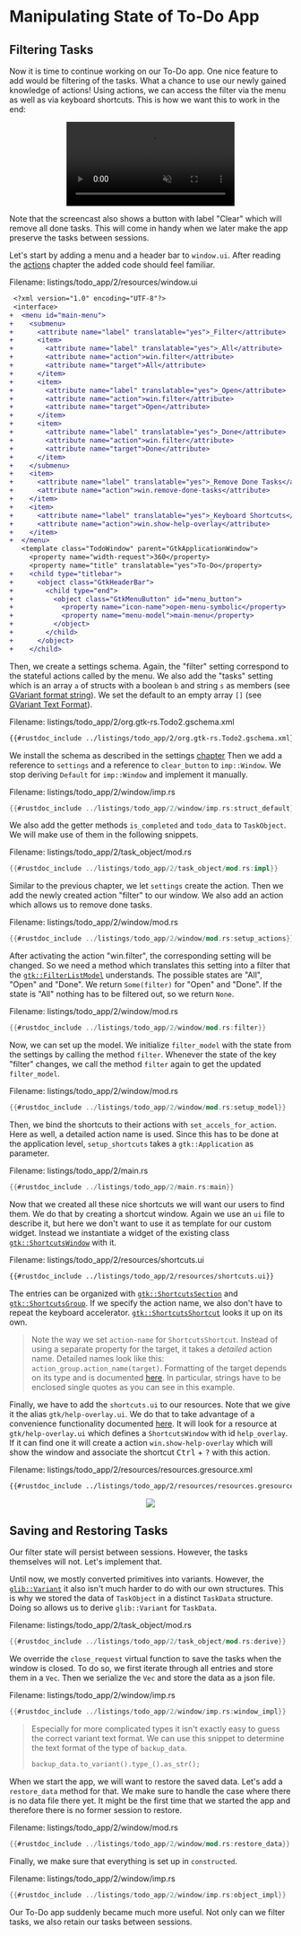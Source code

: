 # Manipulating State of To-Do App

## Filtering Tasks

Now it is time to continue working on our To-Do app.
One nice feature to add would be filtering of the tasks.
What a chance to use our newly gained knowledge of actions!
Using actions, we can access the filter via the menu as well as via keyboard shortcuts.
This is how we want this to work in the end:

<div style="text-align:center">
 <video autoplay muted loop>
  <source src="vid/todo_app_2_animation.webm" type="video/webm">
Your browser does not support the video tag.
 </video>
</div>

Note that the screencast also shows a button with label "Clear" which will remove all done tasks.
This will come in handy when we later make the app preserve the tasks between sessions.

Let's start by adding a menu and a header bar to `window.ui`.
After reading the [actions](actions.html) chapter the added code should feel familiar.

<span class="filename">Filename: listings/todo_app/2/resources/window.ui</span>

```diff
 <?xml version="1.0" encoding="UTF-8"?>
 <interface>
+  <menu id="main-menu">
+    <submenu>
+      <attribute name="label" translatable="yes">_Filter</attribute>
+      <item>
+        <attribute name="label" translatable="yes">_All</attribute>
+        <attribute name="action">win.filter</attribute>
+        <attribute name="target">All</attribute>
+      </item>
+      <item>
+        <attribute name="label" translatable="yes">_Open</attribute>
+        <attribute name="action">win.filter</attribute>
+        <attribute name="target">Open</attribute>
+      </item>
+      <item>
+        <attribute name="label" translatable="yes">_Done</attribute>
+        <attribute name="action">win.filter</attribute>
+        <attribute name="target">Done</attribute>
+      </item>
+    </submenu>
+    <item>
+      <attribute name="label" translatable="yes">_Remove Done Tasks</attribute>
+      <attribute name="action">win.remove-done-tasks</attribute>
+    </item>
+    <item>
+      <attribute name="label" translatable="yes">_Keyboard Shortcuts</attribute>
+      <attribute name="action">win.show-help-overlay</attribute>
+    </item>
+  </menu>
   <template class="TodoWindow" parent="GtkApplicationWindow">
     <property name="width-request">360</property>
     <property name="title" translatable="yes">To-Do</property>
+    <child type="titlebar">
+      <object class="GtkHeaderBar">
+        <child type="end">
+          <object class="GtkMenuButton" id="menu_button">
+            <property name="icon-name">open-menu-symbolic</property>
+            <property name="menu-model">main-menu</property>
+          </object>
+        </child>
+      </object>
+    </child>
```

Then, we create a settings schema.
Again, the "filter" setting correspond to the stateful actions called by the menu.
We also add the "tasks" setting which is an array `a` of structs with a boolean `b` and string `s` as members (see [GVariant format string](https://docs.gtk.org/glib/gvariant-format-strings.html)).
We set the default to an empty array `[]` (see [GVariant Text Format](https://docs.gtk.org/glib/gvariant-text.html)).

<span class="filename">Filename: listings/todo_app/2/org.gtk-rs.Todo2.gschema.xml</span>

```xml
{{#rustdoc_include ../listings/todo_app/2/org.gtk-rs.Todo2.gschema.xml}}
```

We install the schema as described in the settings [chapter](./settings.html)
Then we add a reference to `settings` and a reference to `clear_button` to `imp::Window`.
We stop deriving `Default` for `imp::Window` and implement it manually.

<span class="filename">Filename: listings/todo_app/2/window/imp.rs</span>

```rust ,no_run,noplayground
{{#rustdoc_include ../listings/todo_app/2/window/imp.rs:struct_default}}
```

We also add the getter methods `is_completed` and `todo_data` to `TaskObject`.
We will make use of them in the following snippets.

<span class="filename">Filename: listings/todo_app/2/task_object/mod.rs</span>

```rust ,no_run,noplayground
{{#rustdoc_include ../listings/todo_app/2/task_object/mod.rs:impl}}
```

Similar to the previous chapter, we let `settings` create the action.
Then we add the newly created action "filter" to our window.
We also add an action which allows us to remove done tasks. 

<span class="filename">Filename: listings/todo_app/2/window/mod.rs</span>

```rust ,no_run,noplayground
{{#rustdoc_include ../listings/todo_app/2/window/mod.rs:setup_actions}}
```

After activating the action "win.filter", the corresponding setting will be changed.
So we need a method which translates this setting into a filter that the [`gtk::FilterListModel`](../docs/gtk4/struct.FilterListModel.html) understands.
The possible states are "All", "Open" and "Done". 
We return `Some(filter)` for "Open" and "Done".
If the state is "All" nothing has to be filtered out, so we return `None`.

<span class="filename">Filename: listings/todo_app/2/window/mod.rs</span>

```rust ,no_run,noplayground
{{#rustdoc_include ../listings/todo_app/2/window/mod.rs:filter}}
```

Now, we can set up the model.
We initialize `filter_model` with the state from the settings by calling the method `filter`.
Whenever the state of the key "filter" changes, we call the method `filter` again to get the updated `filter_model`.

<span class="filename">Filename: listings/todo_app/2/window/mod.rs</span>

```rust ,no_run,noplayground
{{#rustdoc_include ../listings/todo_app/2/window/mod.rs:setup_model}}
```

Then, we bind the shortcuts to their actions with `set_accels_for_action`.
Here as well, a detailed action name is used.
Since this has to be done at the application level, `setup_shortcuts` takes a `gtk::Application` as parameter.

<span class="filename">Filename: listings/todo_app/2/main.rs</span>

```rust ,no_run,noplayground
{{#rustdoc_include ../listings/todo_app/2/main.rs:main}}
```

Now that we created all these nice shortcuts we will want our users to find them.
We do that by creating a shortcut window.
Again we use an `ui` file to describe it, but here we don't want to use it as template for our custom widget.
Instead we instantiate a widget of the existing class [`gtk::ShortcutsWindow`](../docs/gtk4/struct.ShortcutsWindow.html) with it. 


<span class="filename">Filename: listings/todo_app/2/resources/shortcuts.ui</span>

```xml
{{#rustdoc_include ../listings/todo_app/2/resources/shortcuts.ui}}
```

The entries can be organized with [`gtk::ShortcutsSection`](../docs/gtk4/struct.ShortcutsSection.html) and [`gtk::ShortcutsGroup`](../docs/gtk4/struct.ShortcutsGroup.html).
If we specify the action name, we also don't have to repeat the keyboard accelerator.
[`gtk::ShortcutsShortcut`](../docs/gtk4/struct.ShortcutsShortcut.html) looks it up on its own.


> Note the way we set `action-name` for `ShortcutsShortcut`.
Instead of using a separate property for the target, it takes a *detailed* action name.
Detailed names look like this: `action_group.action_name(target)`.
Formatting of the target depends on its type and is documented [here](https://gtk-rs.org/gtk-rs-core/stable/latest/docs/gio/struct.Action.html#method.parse_detailed_name).
In particular, strings have to be enclosed single quotes as you can see in this example.

Finally, we have to add the `shortcuts.ui` to our resources.
Note that we give it the alias `gtk/help-overlay.ui`.
We do that to take advantage of a convenience functionality documented [here](https://gtk-rs.org/gtk4-rs/stable/latest/docs/gtk4/struct.Application.html#automatic-resources).
It will look for a resource at `gtk/help-overlay.ui` which defines a `ShortcutsWindow` with id `help_overlay`.
If it can find one it will create a action `win.show-help-overlay` which will show the window and associate the shortcut <kbd>Ctrl</kbd> + <kbd>?</kbd> with this action.

<span class="filename">Filename: listings/todo_app/2/resources/resources.gresource.xml</span>

```xml
{{#rustdoc_include ../listings/todo_app/2/resources/resources.gresource.xml}}
```

<div style="text-align:center"><img src="img/todo_app_2_shortcuts.png"/></div>


## Saving and Restoring Tasks

Our filter state will persist between sessions.
However, the tasks themselves will not.
Let's implement that.

Until now, we mostly converted primitives into variants.
However, the [`glib::Variant`](https://gtk-rs.org/gtk-rs-core/stable/latest/docs/glib/derive.Variant.html) it also isn't much harder to do with our own structures.
This is why we stored the data of `TaskObject` in a distinct `TaskData` structure.
Doing so allows us to derive `glib::Variant` for `TaskData`.

<span class="filename">Filename: listings/todo_app/2/task_object/mod.rs</span>

```rust ,no_run,noplayground
{{#rustdoc_include ../listings/todo_app/2/task_object/mod.rs:derive}}
```

We override the `close_request` virtual function to save the tasks when the window is closed.
To do so, we first iterate through all entries and store them in a `Vec`.
Then we serialize the `Vec` and store the data as a json file.

<span class="filename">Filename: listings/todo_app/2/window/imp.rs</span>

```rust ,no_run,noplayground
{{#rustdoc_include ../listings/todo_app/2/window/imp.rs:window_impl}}
```

> Especially for more complicated types it isn't exactly easy to guess the correct variant text format.
> We can use this snippet to determine the text format of the type of `backup_data`.
> ```rust ,no_run,noplayground
> backup_data.to_variant().type_().as_str();
> ```

When we start the app, we will want to restore the saved data.
Let's add a `restore_data` method for that.
We make sure to handle the case where there is no data file there yet.
It might be the first time that we started the app and therefore there is no former session to restore.

<span class="filename">Filename: listings/todo_app/2/window/mod.rs</span>

```rust ,no_run,noplayground
{{#rustdoc_include ../listings/todo_app/2/window/mod.rs:restore_data}}
```

Finally, we make sure that everything is set up in `constructed`.

<span class="filename">Filename: listings/todo_app/2/window/imp.rs</span>

```rust ,no_run,noplayground
{{#rustdoc_include ../listings/todo_app/2/window/imp.rs:object_impl}}
```

Our To-Do app suddenly became much more useful.
Not only can we filter tasks, we also retain our tasks between sessions.
